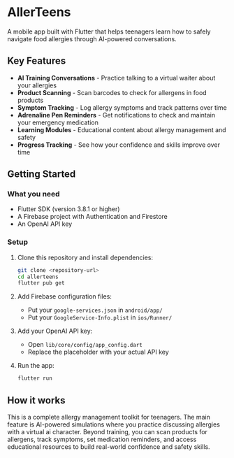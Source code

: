 # AllerTeens

A mobile app built with Flutter that helps teenagers learn how to safely navigate food allergies through AI-powered conversations.

## Key Features

- **AI Training Conversations** - Practice talking to a virtual waiter about your allergies
- **Product Scanning** - Scan barcodes to check for allergens in food products
- **Symptom Tracking** - Log allergy symptoms and track patterns over time
- **Adrenaline Pen Reminders** - Get notifications to check and maintain your emergency medication
- **Learning Modules** - Educational content about allergy management and safety
- **Progress Tracking** - See how your confidence and skills improve over time

## Getting Started

### What you need

- Flutter SDK (version 3.8.1 or higher)
- A Firebase project with Authentication and Firestore
- An OpenAI API key

### Setup

1. Clone this repository and install dependencies:

   ```bash
   git clone <repository-url>
   cd allerteens
   flutter pub get
   ```

2. Add Firebase configuration files:

   - Put your `google-services.json` in `android/app/`
   - Put your `GoogleService-Info.plist` in `ios/Runner/`

3. Add your OpenAI API key:

   - Open `lib/core/config/app_config.dart`
   - Replace the placeholder with your actual API key

4. Run the app:

   ```bash
   flutter run
   ```

## How it works

This is a complete allergy management toolkit for teenagers. The main feature is AI-powered simulations where you practice discussing allergies with a virtual ai character. Beyond training, you can scan products for allergens, track symptoms, set medication reminders, and access educational resources to build real-world confidence and safety skills.
